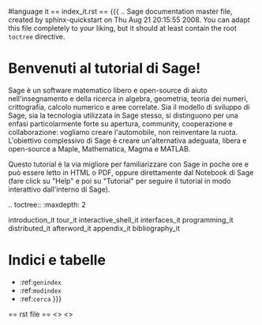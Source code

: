 #language it
== index_it.rst ==
{{{
.. Sage documentation master file, created by sphinx-quickstart on Thu Aug 21 20:15:55 2008.
   You can adapt this file completely to your liking, but it should at least
   contain the root `toctree` directive.

Benvenuti al tutorial di Sage!
================================

Sage è un software matematico libero e open-source di aiuto nell'insegnamento e 
della ricerca in algebra, geometria, teoria dei numeri, crittografia, calcolo 
numerico e aree correlate. Sia il modello di sviluppo di Sage, sia la tecnologia 
utilizzata in Sage stesso, si distinguono per una enfasi particolarmente forte 
su apertura, community, cooperazione e collaborazione: vogliamo creare 
l'automobile, non reinventare la ruota. L'obiettivo complessivo di Sage è creare 
un'alternativa adeguata, libera e open-source a Maple, Mathematica, Magma e 
MATLAB.

Questo tutorial è la via migliore per familiarizzare con Sage in poche ore e può 
essere letto in HTML o PDF, oppure direttamente dal Notebook di Sage (fare click 
su "Help" e poi su "Tutorial" per seguire il tutorial in modo interattivo 
dall'interno di Sage).


.. toctree::
   :maxdepth: 2

   introduction_it
   tour_it
   interactive_shell_it
   interfaces_it
   programming_it
   distributed_it
   afterword_it
   appendix_it
   bibliography_it

Indici e tabelle
==================

* :ref:`genindex`
* :ref:`modindex`
* :ref:`cerca`
}}}

== rst file ==
<<AttachInfo>>
<<AttachList>>
